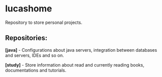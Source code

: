 # lucashome
<p>Repository to store personal projects.</p>

<h2>Repositories:</h2>
<p><b>[java]</b> - Configurations about java servers, integration between databases and servers, IDEs and so on.</p>
<p><b>[study]</b> - Store information about read and currently reading books, documentations and tutorials.</p>

